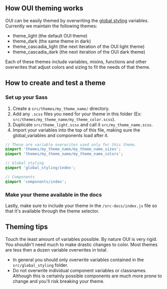 ## How OUI theming works

OUI can be easily themed by overwriting the [global styling](https://github.com/opensearch-project/oui/tree/main/src/global_styling)
variables. Currently we maintain the following themes:

* theme_light (the default OUI theme)
* theme_dark (the same theme in dark)
* theme_cascadia_light (the next iteration of the OUI light theme)
* theme_cascadia_dark (the next iteration of the OUI dark theme)

Each of these themes include variables,
mixins, functions and other overwrites that adjust colors and sizing to fit the
needs of that theme.

## How to create and test a theme

### Set up your Sass

1. Create a `src/themes/my_theme_name/` directory.
2. Add any `.scss` files you need for your theme in this folder (Ex: `src/themes/my_theme_name/my_theme_color.scss`).
3. Duplicate `src/theme_light.scss` and call it `src/my_theme_name.scss`.
4. Import your variables into the top of this file, making sure the global_variables and
components load after it.

```scss
// These are variable overwrites used only for this theme.
@import 'themes/my_theme_name/my_theme_name_sizes';
@import 'themes/my_theme_name/my_theme_name_colors';

// Global styling
@import 'global_styling/index';

// Components
@import 'components/index';
```

### Make your theme available in the docs

Lastly, make sure to include your theme in the `/src-docs/index.js` file so that it's available
through the theme selector.

## Theming tips

Touch the least amount of variables possible. By nature OUI is very rigid. You shouldn't need
much to make drastic changes to color. Most themes are less then a dozen variable overwrites in total.

* In general you should only overwrite variables contained in the `src/global_styling` folder.
* Do not overwrite individual component variables or classnames. Although this is certainly possible
components are much more prone to change and you'll risk breaking your theme.
